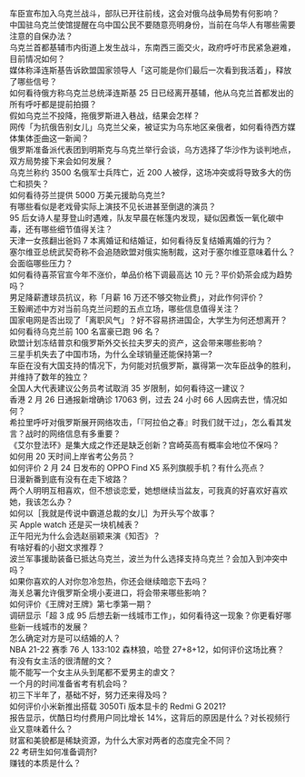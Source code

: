 车臣宣布加入乌克兰战斗，部队已开往前线，这会对俄乌战争局势有何影响？  
中国驻乌克兰使馆提醒在乌中国公民不要随意亮明身份，当前在乌华人有哪些需要注意的自保办法？  
乌克兰首都基辅市内街道上发生战斗，东南西三面交火，政府呼吁市民紧急避难，目前情况如何？  
媒体称泽连斯基告诉欧盟国家领导人「这可能是你们最后一次看到我活着」，释放了哪些信号？  
如何看待俄方称乌克兰总统泽连斯基 25 日已经离开基辅，他从乌克兰首都发出的所有呼吁都是提前拍摄？  
假如乌克兰不投降，拖俄罗斯进入巷战，结果会怎样？  
网传「为抗俄告别女儿」乌克兰父亲，被证实为乌东地区亲俄者，如何看待西方媒体集体歪曲这一新闻？  
俄罗斯准备派代表团到明斯克与乌克兰举行会谈，乌方选择了华沙作为谈判地点，双方局势接下来会如何发展？  
乌克兰称约 3500 名俄军士兵阵亡，近 200 人被俘，这场冲突或将导致多大的伤亡和损失？  
如何看待芬兰提供 5000 万美元援助乌克兰?  
有哪些看似是老戏骨实际上演技不见长进甚至倒退的演员？  
95 后女诗人星芽登山时遇难，队友早晨在帐篷内发现，疑似因煮饭一氧化碳中毒，还有哪些细节值得关注？  
天津一女孩翻出爸妈 7 本离婚证和结婚证，如何看待反复结婚离婚的行为？  
塞尔维亚总统武契奇称不会追随欧盟对俄实施制裁，这对于塞尔维亚意味着什么？会面临哪些压力？  
如何看待喜茶官宣今年不涨价，单品价格下调最高达 10 元？平价奶茶会成为趋势吗？  
男足降薪遭球员抗议，称「月薪 16 万还不够交物业费」，对此作何评价？  
王毅阐述中方对当前乌克兰问题的五点立场，哪些信息值得关注？  
国家电网是否出现了「离职风气」？好不容易挤进国企，大学生为何还想离开？  
如何看待乌克兰前 100 名富豪已跑 96 名？  
欧盟计划冻结普京和俄罗斯外交长拉夫罗夫的资产，这会带来哪些影响？  
三星手机失去了中国市场，为什么全球销量还能保持第一?  
车臣在没有大国支持的情况下，为何能对抗俄罗斯，赢得第一次车臣战争的胜利，并维持了数年的独立？  
全国人大代表建议公务员考试取消 35 岁限制，如何看待这一建议？  
香港 2 月 26 日通报新增确诊 17063 例，过去 24 小时 66 人因病去世，情况如何？  
希拉里呼吁对俄罗斯展开网络攻击，「『阿拉伯之春』时我们就干过」，怎么看其发言？战时的网络信息有多重要？  
《艾尔登法环》是集大成之作还是缺乏创新？宫崎英高有概率会地位不保吗？  
如何用 20 天时间上岸省考公务员？  
如何评价 2 月 24 日发布的 OPPO Find X5 系列旗舰手机？有什么亮点？  
日漫新番到底有没有在走下坡路？  
两个人明明互相喜欢，但不想谈恋爱，她想继续当盆友，可我真的好喜欢好喜欢她，我该怎么办？  
如何以［我就是传说中霸道总裁的女儿］为开头写个故事？  
买 Apple watch 还是买一块机械表？  
正午阳光为什么会选赵丽颖来演《知否》？  
有啥好看的小甜文求推荐？  
波兰军事援助装备已抵达乌克兰，波兰为什么选择支持乌克兰？会加入到冲突中吗？  
如果你喜欢的人对你忽冷忽热，你还会继续暗恋下去吗？  
海关总署允许俄罗斯全境小麦进口，将会带来哪些影响？  
如何评价《王牌对王牌》第七季第一期？  
调研显示「超 3 成 95 后想去新一线城市工作」，如何看待这一现象？你更看好哪些新一线城市的发展？  
怎么确定对方是可以结婚的人？  
NBA 21-22 赛季 76 人 133:102 森林狼，哈登 27+8+12，如何评价这场比赛？  
有没有女主活的很清醒的文？  
能不能写一个女主从头到尾都不爱男主的虐文？  
一个月的时间准备省考有机会吗？  
初三下半年了，基础不好，努力还来得及吗？  
如何评价小米新推出搭载 3050Ti 版本显卡的 Redmi G 2021?  
报告显示，优酷日均付费用户同比增长 14%，这背后的原因是什么？对长视频行业又意味着什么？  
财富和美貌都是稀缺资源，为什么大家对两者的态度完全不同？  
22 考研生如何准备调剂?  
赚钱的本质是什么？  
